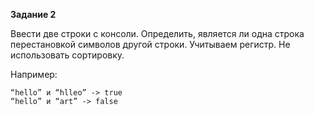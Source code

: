 **Задание 2**

Ввести две строки с консоли. Определить, является ли одна строка перестановкой символов другой строки. 
Учитываем регистр. Не использовать сортировку.

Например:

    “hello” и “hlleo” -> true
    “hello” и “art” -> false